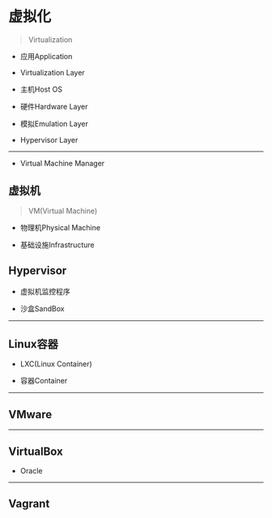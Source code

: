 
# 虚拟化
> Virtualization


- 应用Application
- Virtualization Layer
- 主机Host OS
- 硬件Hardware Layer

- 模拟Emulation Layer
- Hypervisor Layer
---
- Virtual Machine Manager

## 虚拟机
> VM(Virtual Machine)


- 物理机Physical Machine

- 基础设施Infrastructure






## Hypervisor

- 虚拟机监控程序



- 沙盒SandBox

---

## Linux容器
- LXC(Linux Container)

- 容器Container
---
## VMware

---
## VirtualBox
- Oracle

---
## Vagrant